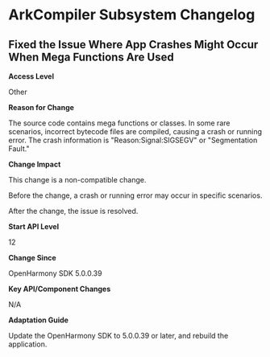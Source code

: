 # ArkCompiler Subsystem Changelog

## Fixed the Issue Where App Crashes Might Occur When Mega Functions Are Used

**Access Level**

Other

**Reason for Change**

The source code contains mega functions or classes. In some rare scenarios, incorrect bytecode files are compiled, causing a crash or running error. The crash information is "Reason:Signal:SIGSEGV" or "Segmentation Fault."

**Change Impact**

This change is a non-compatible change.

Before the change, a crash or running error may occur in specific scenarios.

After the change, the issue is resolved.

**Start API Level**

12

**Change Since**

OpenHarmony SDK 5.0.0.39

**Key API/Component Changes**

N/A

**Adaptation Guide**

Update the OpenHarmony SDK to 5.0.0.39 or later, and rebuild the application.
